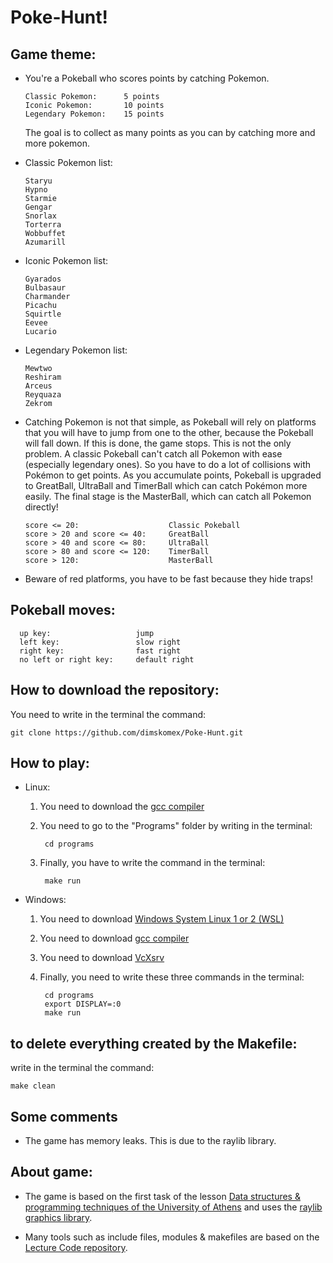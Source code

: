 # Poke-Hunt!

## Game theme: 
* You're a Pokeball who scores points by catching Pokemon. 

      Classic Pokemon:      5 points
      Iconic Pokemon:       10 points
      Legendary Pokemon:    15 points

  The goal is to collect as many points as you can by catching more and more pokemon.
  
* Classic Pokemon list:
  
      Staryu
      Hypno
      Starmie
      Gengar
      Snorlax
      Torterra
      Wobbuffet
      Azumarill

* Iconic Pokemon list:

      Gyarados
      Bulbasaur
      Charmander
      Picachu
      Squirtle
      Eevee
      Lucario

* Legendary Pokemon list:

      Mewtwo
      Reshiram
      Arceus
      Reyquaza
      Zekrom



* Catching Pokemon is not that simple, as Pokeball will rely on platforms that you will have to jump from one to the other, because the Pokeball will fall down. If this is done, the game stops. This is not the only problem. A classic Pokeball can't catch all Pokemon with ease (especially legendary ones). So you have to do a lot of collisions with Pokémon to get points. As you accumulate points, Pokeball is upgraded to GreatBall, UltraBall and TimerBall which can catch Pokémon more easily. The final stage is the MasterBall, which can catch all Pokemon directly!

      score <= 20:                    Classic Pokeball
      score > 20 and score <= 40:     GreatBall
      score > 40 and score <= 80:     UltraBall
      score > 80 and score <= 120:    TimerBall
      score > 120:                    MasterBall

* Beware of red platforms, you have to be fast because they hide traps!

## Pokeball moves: 
      up key:                   jump 
      left key:                 slow right
      right key:                fast right
      no left or right key:     default right

## How to download the repository:
  You need to write in the terminal the command:

    git clone https://github.com/dimskomex/Poke-Hunt.git

## How to play:
- Linux: 
    1) You need to download the [gcc compiler](https://www.geeksforgeeks.org/how-to-install-gcc-compiler-on-linux/) 

    2) You need to go to the "Programs" folder by writing in the terminal:

            cd programs
    
    3) Finally, you have to write the command in the terminal:

            make run

- Windows:
    1) You need to download [Windows System Linux 1 or 2 (WSL)](https://learn.microsoft.com/en-us/windows/wsl/install) 
    2) You need to download [gcc compiler](https://www.systranbox.com/how-to-install-gcc-on-wsl-linux/)
    3) You need to download [VcXsrv](https://www.youtube.com/watch?v=4SZXbl9KVsw)
    4) Finally, you need to write these three commands in the terminal:
    
            cd programs
            export DISPLAY=:0
            make run

## to delete everything created by the Makefile:
write in the terminal the command:

    make clean

## Some comments
  * The game has memory leaks. This is due to the raylib library.

## About game:
- The game is based on the first task of the lesson [Data structures & programming techniques of the University of Athens](https://k08.chatzi.org/projects/project1/) and uses the [raylib graphics library](https://github.com/raysan5/raylib/blob/master/src/raylib.h).

- Many tools such as include files, modules & makefiles are based on the [Lecture Code repository](https://github.com/chatziko-k08/lecture-code).
